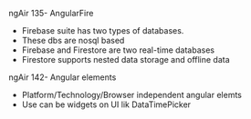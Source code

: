 ngAir 135- AngularFire
- Firebase suite has two types of databases.
- These dbs are nosql based
- Firebase and Firestore are two real-time databases
- Firestore supports nested data storage and offline data

ngAir 142- Angular elements
- Platform/Technology/Browser independent angular elemts
- Use can be widgets on UI lik DataTimePicker
